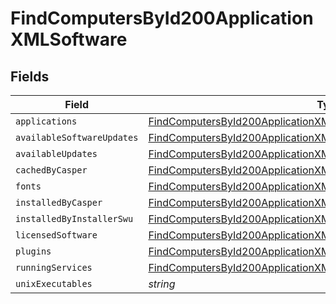 # FindComputersById200ApplicationXMLSoftware


## Fields

| Field                                                                                                                                                                 | Type                                                                                                                                                                  | Required                                                                                                                                                              | Description                                                                                                                                                           |
| --------------------------------------------------------------------------------------------------------------------------------------------------------------------- | --------------------------------------------------------------------------------------------------------------------------------------------------------------------- | --------------------------------------------------------------------------------------------------------------------------------------------------------------------- | --------------------------------------------------------------------------------------------------------------------------------------------------------------------- |
| `applications`                                                                                                                                                        | [FindComputersById200ApplicationXMLSoftwareApplications](../../models/operations/findcomputersbyid200applicationxmlsoftwareapplications.md)[]                         | :heavy_minus_sign:                                                                                                                                                    | N/A                                                                                                                                                                   |
| `availableSoftwareUpdates`                                                                                                                                            | [FindComputersById200ApplicationXMLSoftwareAvailableSoftwareUpdates](../../models/operations/findcomputersbyid200applicationxmlsoftwareavailablesoftwareupdates.md)[] | :heavy_minus_sign:                                                                                                                                                    | N/A                                                                                                                                                                   |
| `availableUpdates`                                                                                                                                                    | [FindComputersById200ApplicationXMLSoftwareAvailableUpdates](../../models/operations/findcomputersbyid200applicationxmlsoftwareavailableupdates.md)[]                 | :heavy_minus_sign:                                                                                                                                                    | N/A                                                                                                                                                                   |
| `cachedByCasper`                                                                                                                                                      | [FindComputersById200ApplicationXMLSoftwareCachedByCasper](../../models/operations/findcomputersbyid200applicationxmlsoftwarecachedbycasper.md)[]                     | :heavy_minus_sign:                                                                                                                                                    | N/A                                                                                                                                                                   |
| `fonts`                                                                                                                                                               | [FindComputersById200ApplicationXMLSoftwareFonts](../../models/operations/findcomputersbyid200applicationxmlsoftwarefonts.md)[]                                       | :heavy_minus_sign:                                                                                                                                                    | N/A                                                                                                                                                                   |
| `installedByCasper`                                                                                                                                                   | [FindComputersById200ApplicationXMLSoftwareInstalledByCasper](../../models/operations/findcomputersbyid200applicationxmlsoftwareinstalledbycasper.md)[]               | :heavy_minus_sign:                                                                                                                                                    | N/A                                                                                                                                                                   |
| `installedByInstallerSwu`                                                                                                                                             | [FindComputersById200ApplicationXMLSoftwareInstalledByInstallerSwu](../../models/operations/findcomputersbyid200applicationxmlsoftwareinstalledbyinstallerswu.md)[]   | :heavy_minus_sign:                                                                                                                                                    | N/A                                                                                                                                                                   |
| `licensedSoftware`                                                                                                                                                    | [FindComputersById200ApplicationXMLSoftwareLicensedSoftware](../../models/operations/findcomputersbyid200applicationxmlsoftwarelicensedsoftware.md)[]                 | :heavy_minus_sign:                                                                                                                                                    | N/A                                                                                                                                                                   |
| `plugins`                                                                                                                                                             | [FindComputersById200ApplicationXMLSoftwarePlugins](../../models/operations/findcomputersbyid200applicationxmlsoftwareplugins.md)[]                                   | :heavy_minus_sign:                                                                                                                                                    | N/A                                                                                                                                                                   |
| `runningServices`                                                                                                                                                     | [FindComputersById200ApplicationXMLSoftwareRunningServices](../../models/operations/findcomputersbyid200applicationxmlsoftwarerunningservices.md)[]                   | :heavy_minus_sign:                                                                                                                                                    | N/A                                                                                                                                                                   |
| `unixExecutables`                                                                                                                                                     | *string*                                                                                                                                                              | :heavy_minus_sign:                                                                                                                                                    | N/A                                                                                                                                                                   |